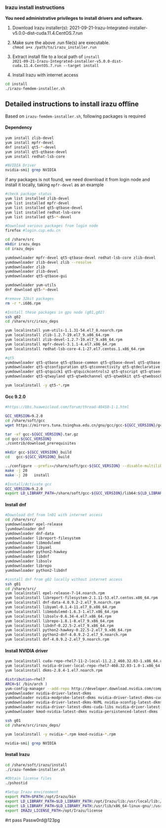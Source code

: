 
### Irazu install instructions

**You need administrative privileges to install drivers and software.**

1. Download Irazu installer(s): 2021-09-21-Irazu-Integrated-installer-v5.0.0-dist-cuda.11.4.CentOS.7.run

2. Make sure the above .run file(s) are executable.  
`chmod a+x /path/to/irazu_installer.run`

3. Extract install file to a local path of `install`  
`2021-09-21-Irazu-Integrated-installer-v5.0.0-dist-cuda.11.4.CentOS.7.run --target install`

4. Install Irazu with internet access
```bash
cd install
./irazu-femdem-installer.sh
```

## Detailed instructions to install irazu offline
Based on `irazu-femdem-installer.sh`, following packages is required

#### Dependency
```bash
yum install zlib-devel
yum install mpfr-devel
dnf install qt5-*-devel 
yum install qt5-qtbase-devel
yum install redhat-lsb-core

#NVIDIA Driver
nvidia-smi| grep NVIDIA
```

if any packages is not found, we need download it from login node and install it locally, taking `mpfr-devel` as an example
```bash
#check package status
yum list installed zlib-devel
yum list installed mpfr-devel
yum list installed qt5-qtbase-devel
yum list installed redhat-lsb-core
yum list installed qt5-*-devel

#Download various packages from login node
firefox #login.cup.edu.cn

cd /share/src
mkdir irazu_deps
cd irazu_deps

yumdownloader mpfr-devel qt5-qtbase-devel redhat-lsb-core zlib-devel
yumdownloader zlib-devel zlib --resolve
yumdownloader zlib
yumdownloader zlib-devel
yumdownloader qt5-qtbase-gui

yumdownloader yum-utils
dnf download qt5-*-devel

#remove 32bit packages
rm -r *.i686.rpm

#Install these packages in gpu node (g01,g02)
ssh g02
cd /share/src/irazu_deps

yum localinstall yum-utils-1.1.31-54.el7_8.noarch.rpm
yum localinstall zlib-1.2.7-19.el7_9.x86_64.rpm
yum localinstall zlib-devel-1.2.7-19.el7_9.x86_64.rpm
yum localinstall mpfr-devel-3.1.1-4.el7.x86_64.rpm
yum localinstall redhat-lsb-core-4.1-27.el7.centos.1.x86_64.rpm

#qt5 
yumdownloader qt5-qtbase qt5-qtbase-common qt5-qtbase-devel qt5-qtbase-gui qt5-qtaccountsservice
yumdownloader qt5-qtconfiguration qt5-qtconnectivity qt5-qtdeclarative qt5-qtenginio qt5-qtlocation qt5-qtmultimedia
yumdownloader qt5-qtquick1 qt5-qtquickcontrols2 qt5-qtscript qt5-qtsensors qt5-qtserialbus qt5-qtserialport qt5-qtsvg qt5-qttools
yumdownloader qt5-qtwayland qt5-qtwebchannel qt5-qtwebkit qt5-qtwebsockets qt5-qtx11extras qt5-qtxmlpatterns

yum localinstall -y qt5-*.rpm
```

#### Gcc 9.2.0
```bash
#https://bbs.huaweicloud.com/forum/thread-40450-1-1.html

GCC_VERSION=9.2.0
cd /share/soft/gcc
wget https://mirrors.tuna.tsinghua.edu.cn/gnu/gcc/gcc-${GCC_VERSION}/gcc-${GCC_VERSION}.tar.gz --no-check-certificate

tar -xf gcc-${GCC_VERSION}.tar.gz
cd gcc-${GCC_VERSION}
./contrib/download_prerequisites

mkdir gcc-${GCC_VERSION}_build
cd   gcc-${GCC_VERSION}_build

../configure --prefix=/share/soft/gcc-${GCC_VERSION} --disable-multilib --enable-languages=c,c++
make -j 20
make -j 20   install

#Install/Activate gcc
GCC_VERSION=9.2.0
export LD_LIBRARY_PATH=/share/soft/gcc-${GCC_VERSION}/lib64:${LD_LIBRARY_PATH}
```

#### Install dnf
```bash
#Download dnf from ln01 with internet access
cd /share/src/
yumdownloader epel-release
lyumdownloader dnf
yumdownloader dnf-data
yumdownloader libreport-filesystem
yumdownloader libmodulemd
yumdownloader libyaml
yumdownloader python2-hawkey
yumdownloader libdnf
yumdownloader libsolv
yumdownloader librepo
yumdownloader python2-libdnf

#install dnf from g02 locally without internet access
ssh g01
cd /share/src/
yum localinstall epel-release-7-14.noarch.rpm
yum localinstall libreport-filesystem-2.1.11-53.el7.centos.x86_64.rpm
yum localinstall dnf-data-4.0.9.2-2.el7_9.noarch.rpm
yum localinstall libyaml-0.1.4-11.el7_0.x86_64.rpm
yum localinstall libmodulemd-1.6.3-1.el7.x86_64.rpm
yum localinstall libsolv-0.6.34-4.el7.x86_64.rpm 
yum localinstall librepo-1.8.1-8.el7_9.x86_64.rpm
yum localinstall libdnf-0.22.5-2.el7_9.x86_64.rpm
yum localinstall python2-hawkey-0.22.5-2.el7_9.x86_64.rpm
yum localinstall python2-dnf-4.0.9.2-2.el7_9.noarch.rpm
yum localinstall dnf-4.0.9.2-2.el7_9.noarch.rpm
```

#### Install NVIDIA driver
```bash
yum localinstall cuda-repo-rhel7-11-2-local-11.2.2_460.32.03-1.x86_64.rpm
yum localinstall nvidia-driver-local-repo-rhel7-460.32.03-1.0-1.x86_64.rpm
yum localinstall dkms-2.8.4-1.el7.noarch.rpm

distribution=rhel7
ARCH=$( /bin/arch )
yum-config-manager --add-repo http://developer.download.nvidia.com/compute/cuda/repos/$distribution/${ARCH}/cuda-$distribution.repo
yumdownloader nvidia-driver-latest-dkms 
yumdownloader nvidia-modprobe-latest-dkms nvidia-driver-latest-dkms-cuda nvidia-driver-latest-dkms-devel
yumdownloader nvidia-driver-latest-dkms-NVML nvidia-xconfig-latest-dkms nvidia-driver-latest-dkms-libs
yumdownloader nvidia-driver-latest-dkms-cuda-libs nvidia-driver-latest-dkms-NvFBCOpenGL
yumdownloader kmod-nvidia-latest-dkms nvidia-persistenced-latest-dkms

ssh g01
cd /share/src/irazu_deps/

yum localinstall -y nvidia-*.rpm kmod-nvidia-*.rpm

nvidia-smi| grep NVIDIA
```

#### Install Irazu
```bash
cd /share/soft/irazu/install
./irazu-femdem-installer.sh

#Obtain license files
./pshostid

#Setup Irazu environment
export PATH=$PATH:/opt/Irazu/bin
export LD_LIBRARY_PATH=$LD_LIBRARY_PATH:/opt/Irazu/lib:/usr/local/lib:/usr/lib:/usr/local/lib64:/usr/lib64
export LD_LIBRARY_PATH=$LD_LIBRARY_PATH:/usr/lib/x86_64-linux-gnu/:/usr/local/lib:/usr/lib:/usr/local/lib64:/usr/lib64
export IRAZU_LICENSE_PATH=/opt/Irazu/license
```



#rt pass Passw0rd@123pg



